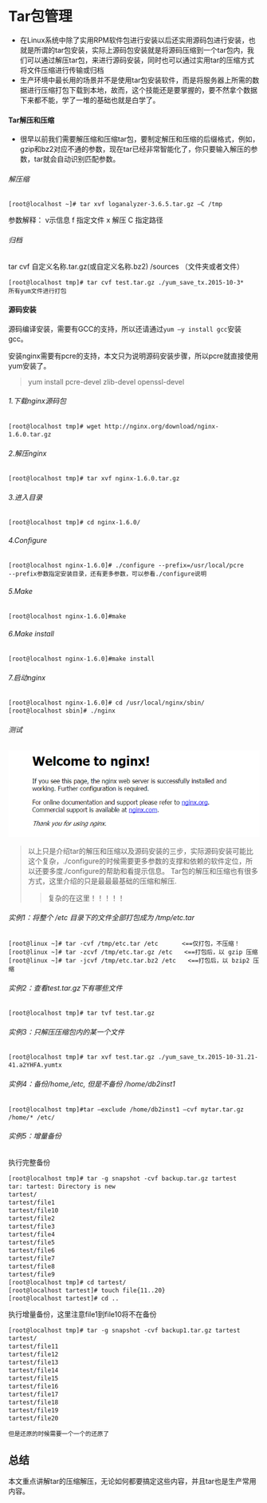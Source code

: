 # Tar包管理
* 在Linux系统中除了实用RPM软件包进行安装以后还实用源码包进行安装，也就是所谓的tar包安装，实际上源码包安装就是将源码压缩到一个tar包内，我们可以通过解压tar包，来进行源码安装，同时也可以通过实用tar的压缩方式将文件压缩进行传输或归档
* 生产环境中最长用的场景并不是使用tar包安装软件，而是将服务器上所需的数据进行压缩打包下载到本地，故而，这个技能还是要掌握的，要不然拿个数据下来都不能，学了一堆的基础也就是白学了。

#### Tar解压和压缩
* 很早以前我们需要解压缩和压缩tar包，要制定解压和压缩的后缀格式，例如，gzip和bz2对应不通的参数，现在tar已经非常智能化了，你只要输入解压的参数，tar就会自动识别匹配参数。
###### 解压缩

    [root@localhost ~]# tar xvf loganalyzer-3.6.5.tar.gz –C /tmp
参数解释：
v示信息
f 指定文件
x 解压
C 指定路径

###### 归档
tar cvf 自定义名称.tar.gz(或自定义名称.bz2)  /sources   （文件夹或者文件）

    [root@localhost tmp]# tar cvf test.tar.gz ./yum_save_tx.2015-10-3*
    所有yum文件进行打包
#### 源码安装
源码编译安装，需要有GCC的支持，所以还请通过`yum –y install gcc`安装gcc。


安装nginx需要有pcre的支持，本文只为说明源码安装步骤，所以pcre就直接使用yum安装了。
>yum install pcre-devel zlib-devel openssl-devel
###### 1.下载nginx源码包
    [root@localhost tmp]# wget http://nginx.org/download/nginx-1.6.0.tar.gz
###### 2.解压nginx
    [root@localhost tmp]# tar xvf nginx-1.6.0.tar.gz
###### 3.进入目录
    [root@localhost tmp]# cd nginx-1.6.0/
###### 4.Configure
    [root@localhost nginx-1.6.0]# ./configure --prefix=/usr/local/pcre
    --prefix参数指定安装目录，还有更多参数，可以参看./configure说明
###### 5.Make
    [root@localhost nginx-1.6.0]#make
###### 6.Make install
    [root@localhost nginx-1.6.0]#make install
###### 7.启动nginx
    [root@localhost nginx-1.6.0]# cd /usr/local/nginx/sbin/
    [root@localhost sbin]# ./nginx
###### 测试
![png](./images/TarBall/1.png)
>以上只是介绍tar的解压和压缩以及源码安装的三步，实际源码安装可能比这个复杂，./configure的时候需要更多参数的支撑和依赖的软件定位，所以还要多度./configure的帮助和看提示信息。
>Tar包的解压和压缩也有很多方式，这里介绍的只是最最最基础的压缩和解压.
>>复杂的在这里！！！！！
###### 实例1：将整个 /etc 目录下的文件全部打包成为 /tmp/etc.tar
    [root@linux ~]# tar -cvf /tmp/etc.tar /etc　　　　<==仅打包，不压缩！
    [root@linux ~]# tar -zcvf /tmp/etc.tar.gz /etc　　<==打包后，以 gzip 压缩
    [root@linux ~]# tar -jcvf /tmp/etc.tar.bz2 /etc　　<==打包后，以 bzip2 压缩
###### 实例2：查看test.tar.gz下有哪些文件
    [root@localhost tmp]# tar tvf test.tar.gz
###### 实例3：只解压压缩包内的某一个文件
    [root@localhost tmp]# tar xvf test.tar.gz ./yum_save_tx.2015-10-31.21-41.a2YHFA.yumtx
###### 实例4：备份/home,/etc, 但是不备份 /home/db2inst1
    [root@localhost tmp]#tar –exclude /home/db2inst1 –cvf mytar.tar.gz /home/* /etc/
###### 实例5：增量备份
  执行完整备份

    [root@localhost tmp]# tar -g snapshot -cvf backup.tar.gz tartest
    tar: tartest: Directory is new
    tartest/
    tartest/file1
    tartest/file10
    tartest/file2
    tartest/file3
    tartest/file4
    tartest/file5
    tartest/file6
    tartest/file7
    tartest/file8
    tartest/file9
    [root@localhost tmp]# cd tartest/
    [root@localhost tartest]# touch file{11..20}
    [root@localhost tartest]# cd ..
执行增量备份，这里注意file1到file10将不在备份

    [root@localhost tmp]# tar -g snapshot -cvf backup1.tar.gz tartest
    tartest/
    tartest/file11
    tartest/file12
    tartest/file13
    tartest/file14
    tartest/file15
    tartest/file16
    tartest/file17
    tartest/file18
    tartest/file19
    tartest/file20
`但是还原的时候需要一个一个的还原了`
## 总结
本文重点讲解tar的压缩解压，无论如何都要搞定这些内容，并且tar也是生产常用内容。
